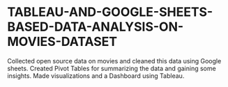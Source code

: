 # TABLEAU-AND-GOOGLE-SHEETS-BASED-DATA-ANALYSIS-ON-MOVIES-DATASET
Collected open source data on movies and cleaned this data using Google sheets. Created Pivot Tables for summarizing the data and gaining some insights. Made visualizations and a Dashboard using Tableau.
